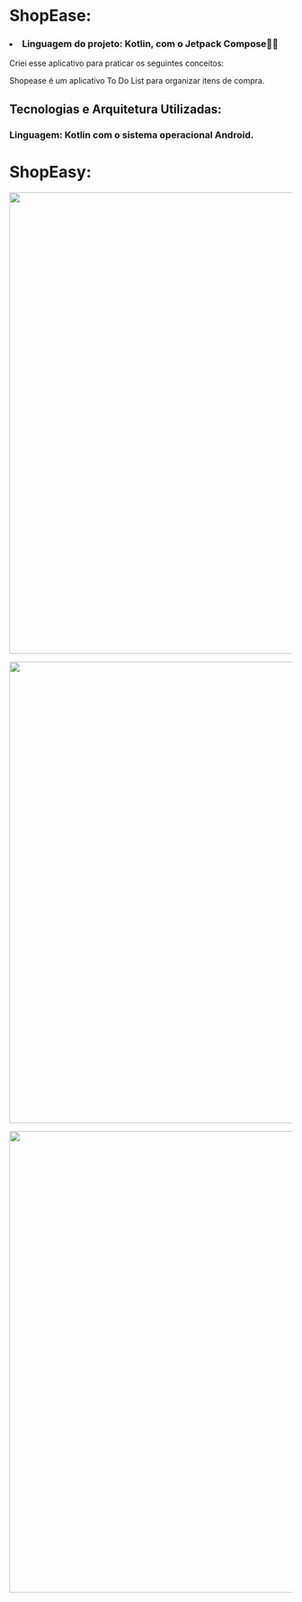 # ShopEase:
<p> 
  
### <li> Linguagem do projeto: Kotlin, com o Jetpack Compose🚀🚀 </li>

Criei esse aplicativo para praticar os seguintes conceitos:

Shopease é um aplicativo To Do List para organizar itens de compra.

## Tecnologias e Arquitetura Utilizadas:

### Linguagem: Kotlin com o sistema operacional Android.



# ShopEasy:


<img
  src="https://github.com/user-attachments/assets/75d1c0b6-a65e-4679-be5d-3400d66745f6"
  width="820">
</img>

<img
  src="https://github.com/user-attachments/assets/a73d0e66-c68b-483f-9d6a-6af02f380ba5"
  width="820">
</img>

<img
  src="https://github.com/user-attachments/assets/474d4e9b-c20a-48e5-b35a-62154df34f80"
  width="820">
</img>
